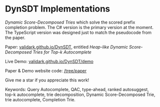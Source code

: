 # DynSDT Implementations
*Dynamic Score-Decomposed Tries* which solve the scored prefix completion problem. The C# version is the primary version at the moment. The TypeScript version was designed just to match the pseudocode from the paper.

Paper: [validark.github.io/DynSDT](https://validark.github.io/DynSDT), entitled *Heap-like Dynamic Score-Decomposed Tries for Top-k Autocomplete*

Live Demo: [validark.github.io/DynSDT/demo](https://validark.github.io/DynSDT/demo)

Paper & Demo website code: [/tree/paper](https://github.com/Validark/DynSDT/tree/paper)

Give me a star if you appreciate this work!

Keywords: Query Autocomplete, QAC, type-ahead, ranked autosuggest, top-k autocomplete, trie decomposition, Dynamic Score-Decomposed Trie, trie autocomplete, Completion Trie.
